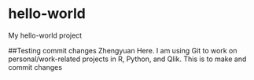 # hello-world
My hello-world project

##Testing commit changes
Zhengyuan Here.
I am using Git to work on personal/work-related projects in R, Python, and Qlik.
This is to make and commit changes

